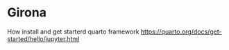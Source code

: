 # Girona

How install and get starterd quarto framework https://quarto.org/docs/get-started/hello/jupyter.html